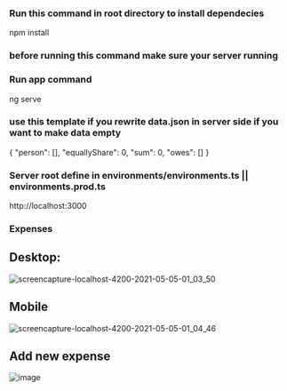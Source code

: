 ### Run this command in root directory to install dependecies  
npm install
###  before running this command make sure your server running 
###  Run app command  
ng serve

###  use this template if you rewrite data.json in server side if you want to make data empty 

{
  "person": [],
  "equallyShare": 0,
  "sum": 0,
  "owes": []
}

###  Server root define in environments/environments.ts || environments.prod.ts  
http://localhost:3000

### Expenses
## Desktop:
![screencapture-localhost-4200-2021-05-05-01_03_50](https://user-images.githubusercontent.com/14177203/117112391-d7cbcc80-ad3d-11eb-994d-4fb5ca56e2eb.png)

## Mobile
![screencapture-localhost-4200-2021-05-05-01_04_46](https://user-images.githubusercontent.com/14177203/117112491-fb8f1280-ad3d-11eb-80a0-2805cf7671f9.png)

## Add new expense 
![image](https://user-images.githubusercontent.com/14177203/117112600-28432a00-ad3e-11eb-8848-8e596b3ea5db.png)
